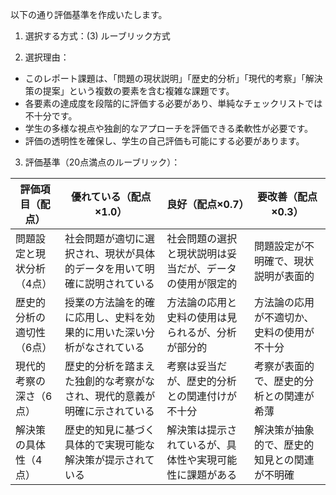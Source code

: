 以下の通り評価基準を作成いたします。

1. 選択する方式：(3) ルーブリック方式

2. 選択理由：
- このレポート課題は、「問題の現状説明」「歴史的分析」「現代的考察」「解決策の提案」という複数の要素を含む複雑な課題です。
- 各要素の達成度を段階的に評価する必要があり、単純なチェックリストでは不十分です。
- 学生の多様な視点や独創的なアプローチを評価できる柔軟性が必要です。
- 評価の透明性を確保し、学生の自己評価も可能にする必要があります。

3. 評価基準（20点満点のルーブリック）：

| 評価項目（配点） | 優れている（配点×1.0） | 良好（配点×0.7） | 要改善（配点×0.3） |
|-----------------|------------------------|------------------|-------------------|
| 問題設定と現状分析（4点） | 社会問題が適切に選択され、現状が具体的データを用いて明確に説明されている | 社会問題の選択と現状説明は妥当だが、データの使用が限定的 | 問題設定が不明確で、現状説明が表面的 |
| 歴史的分析の適切性（6点） | 授業の方法論を的確に応用し、史料を効果的に用いた深い分析がなされている | 方法論の応用と史料の使用は見られるが、分析が部分的 | 方法論の応用が不適切か、史料の使用が不十分 |
| 現代的考察の深さ（6点） | 歴史的分析を踏まえた独創的な考察がなされ、現代的意義が明確に示されている | 考察は妥当だが、歴史的分析との関連付けが不十分 | 考察が表面的で、歴史的分析との関連が希薄 |
| 解決策の具体性（4点） | 歴史的知見に基づく具体的で実現可能な解決策が提示されている | 解決策は提示されているが、具体性や実現可能性に課題がある | 解決策が抽象的で、歴史的知見との関連が不明確 |